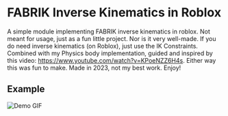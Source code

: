 # FABRIK Inverse Kinematics in Roblox

A simple module implementing FABRIK inverse kinematics in roblox. Not meant for usage, just as a fun little project. Nor is it very well-made. If you do need inverse kinematics (on Roblox), just use the IK Constraints. Combined with my Physics body implementation, guided and inspired by this video: https://www.youtube.com/watch?v=KPoeNZZ6H4s. Either way this was fun to make. Made in 2023, not my best work. Enjoy!

## Example

![Demo GIF](/ExampleUsage.gif)
